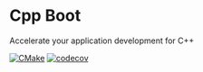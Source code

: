# Cpp Boot

Accelerate your application development for C++

[![CMake](https://github.com/xrw67/cppboot/actions/workflows/cmake.yml/badge.svg)](https://github.com/xrw67/cppboot/actions/workflows/cmake.yml)
[![codecov](https://codecov.io/gh/xrw67/cppboot/branch/main/graph/badge.svg?token=JUFMFJ6J5K)](https://codecov.io/gh/xrw67/cppboot)

